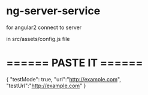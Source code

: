 # ng-server-service
for angular2 connect to server

in src/assets/config.js file

# ====== PASTE IT ======

{
	"testMode": true,
	"url":"http://example.com",
	"testUrl":"http://example.com"
}
